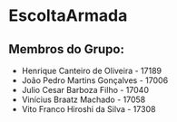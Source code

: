 # EscoltaArmada

## Membros do Grupo:
- Henrique Canteiro de Oliveira   -   17189
- João Pedro Martins Gonçalves    -   17006
- Julio Cesar Barboza Filho       -   17040
- Vinícius Braatz Machado         -   17058 
- Vito Franco Hiroshi da Silva    -   17308
